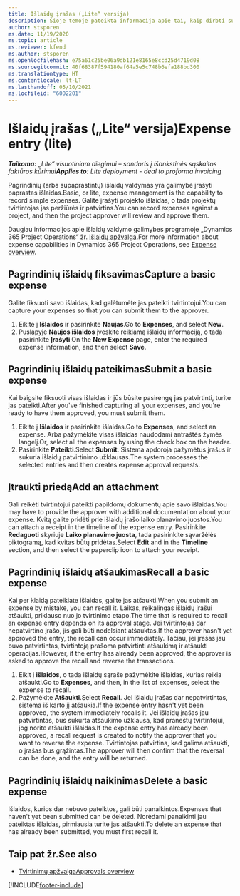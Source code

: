 ```yaml
---
title: Išlaidų įrašas („Lite“ versija)
description: Šioje temoje pateikta informacija apie tai, kaip dirbti su išlaidų įrašu „Lite“ visuotiniame diegime.
author: stsporen
ms.date: 11/19/2020
ms.topic: article
ms.reviewer: kfend
ms.author: stsporen
ms.openlocfilehash: e75a61c25be06a9db121e8165e8ccd25d4719d08
ms.sourcegitcommit: 40f68387f594180af64a5e5c748b6efa188bd300
ms.translationtype: HT
ms.contentlocale: lt-LT
ms.lasthandoff: 05/10/2021
ms.locfileid: "6002201"
---
```

# <a name="expense-entry-lite"></a><span data-ttu-id="f82c9-103">Išlaidų įrašas („Lite“ versija)</span><span class="sxs-lookup"><span data-stu-id="f82c9-103">Expense entry (lite)</span></span>

<span data-ttu-id="f82c9-104">_**Taikoma:** „Lite“ visuotiniam diegimui – sandoris į išankstinės sąskaitos faktūros kūrimui_</span><span class="sxs-lookup"><span data-stu-id="f82c9-104">_**Applies to:** Lite deployment - deal to proforma invoicing_</span></span>

<span data-ttu-id="f82c9-105">Pagrindinių (arba supaprastintų) išlaidų valdymas yra galimybė įrašyti paprastas išlaidas.</span><span class="sxs-lookup"><span data-stu-id="f82c9-105">Basic, or lite, expense management is the capability to record simple expenses.</span></span> <span data-ttu-id="f82c9-106">Galite įrašyti projekto išlaidas, o tada projektų tvirtintojas jas peržiūrės ir patvirtins.</span><span class="sxs-lookup"><span data-stu-id="f82c9-106">You can record expenses against a project, and then the project approver will review and approve them.</span></span>

<span data-ttu-id="f82c9-107">Daugiau informacijos apie išlaidų valdymo galimybes programoje „Dynamics 365 Project Operations“ žr. [Išlaidų apžvalga](expense-overview.md).</span><span class="sxs-lookup"><span data-stu-id="f82c9-107">For more information about expense capabilities in Dynamics 365 Project Operations, see [Expense overview](expense-overview.md).</span></span>

## <a name="capture-a-basic-expense"></a><span data-ttu-id="f82c9-108">Pagrindinių išlaidų fiksavimas</span><span class="sxs-lookup"><span data-stu-id="f82c9-108">Capture a basic expense</span></span>

<span data-ttu-id="f82c9-109">Galite fiksuoti savo išlaidas, kad galėtumėte jas pateikti tvirtintojui.</span><span class="sxs-lookup"><span data-stu-id="f82c9-109">You can capture your expenses so that you can submit them to the approver.</span></span>

1. <span data-ttu-id="f82c9-110">Eikite į **Išlaidos** ir pasirinkite **Naujas**.</span><span class="sxs-lookup"><span data-stu-id="f82c9-110">Go to **Expenses**, and select **New**.</span></span>
2. <span data-ttu-id="f82c9-111">Puslapyje **Naujos išlaidos** įveskite reikiamą išlaidų informaciją, o tada pasirinkite **Įrašyti**.</span><span class="sxs-lookup"><span data-stu-id="f82c9-111">On the **New Expense** page, enter the required expense information, and then select **Save**.</span></span>

## <a name="submit-a-basic-expense"></a><span data-ttu-id="f82c9-112">Pagrindinių išlaidų pateikimas</span><span class="sxs-lookup"><span data-stu-id="f82c9-112">Submit a basic expense</span></span>

<span data-ttu-id="f82c9-113">Kai baigsite fiksuoti visas išlaidas ir jūs būsite pasirengę jas patvirtinti, turite jas pateikti.</span><span class="sxs-lookup"><span data-stu-id="f82c9-113">After you've finished capturing all your expenses, and you're ready to have them approved, you must submit them.</span></span>

1. <span data-ttu-id="f82c9-114">Eikite į **Išlaidos** ir pasirinkite išlaidas.</span><span class="sxs-lookup"><span data-stu-id="f82c9-114">Go to **Expenses**, and select an expense.</span></span> <span data-ttu-id="f82c9-115">Arba pažymėkite visas išlaidas naudodami antraštės žymės langelį.</span><span class="sxs-lookup"><span data-stu-id="f82c9-115">Or, select all the expenses by using the check box on the header.</span></span>
2. <span data-ttu-id="f82c9-116">Pasirinkite **Pateikti**.</span><span class="sxs-lookup"><span data-stu-id="f82c9-116">Select **Submit**.</span></span> <span data-ttu-id="f82c9-117">Sistema apdoroja pažymėtus įrašus ir sukuria išlaidų patvirtinimo užklausas.</span><span class="sxs-lookup"><span data-stu-id="f82c9-117">The system processes the selected entries and then creates expense approval requests.</span></span>

## <a name="add-an-attachment"></a><span data-ttu-id="f82c9-118">Įtraukti priedą</span><span class="sxs-lookup"><span data-stu-id="f82c9-118">Add an attachment</span></span>

<span data-ttu-id="f82c9-119">Gali reikėti tvirtintojui pateikti papildomų dokumentų apie savo išlaidas.</span><span class="sxs-lookup"><span data-stu-id="f82c9-119">You may have to provide the approver with additional documentation about your expense.</span></span> <span data-ttu-id="f82c9-120">Kvitą galite pridėti prie išlaidų įrašo laiko planavimo juostos.</span><span class="sxs-lookup"><span data-stu-id="f82c9-120">You can attach a receipt in the timeline of the expense entry.</span></span> <span data-ttu-id="f82c9-121">Pasirinkite **Redaguoti** skyriuje **Laiko planavimo juosta**, tada pasirinkite sąvaržėlės piktogramą, kad kvitas būtų pridėtas.</span><span class="sxs-lookup"><span data-stu-id="f82c9-121">Select **Edit** and in the **Timeline** section, and then select the paperclip icon to attach your receipt.</span></span>

## <a name="recall-a-basic-expense"></a><span data-ttu-id="f82c9-122">Pagrindinių išlaidų atšaukimas</span><span class="sxs-lookup"><span data-stu-id="f82c9-122">Recall a basic expense</span></span>

<span data-ttu-id="f82c9-123">Kai per klaidą pateikiate išlaidas, galite jas atšaukti.</span><span class="sxs-lookup"><span data-stu-id="f82c9-123">When you submit an expense by mistake, you can recall it.</span></span> <span data-ttu-id="f82c9-124">Laikas, reikalingas išlaidų įrašui atšaukti, priklauso nuo jo tvirtinimo etapo.</span><span class="sxs-lookup"><span data-stu-id="f82c9-124">The time that is required to recall an expense entry depends on its approval stage.</span></span>  <span data-ttu-id="f82c9-125">Jei tvirtintojas dar nepatvirtino įrašo, jis gali būti nedelsiant atšauktas.</span><span class="sxs-lookup"><span data-stu-id="f82c9-125">If the approver hasn't yet approved the entry, the recall can occur immediately.</span></span> <span data-ttu-id="f82c9-126">Tačiau, jei įrašas jau buvo patvirtintas, tvirtintoją prašoma patvirtinti atšaukimą ir atšaukti operacijas.</span><span class="sxs-lookup"><span data-stu-id="f82c9-126">However, if the entry has already been approved, the approver is asked to approve the recall and reverse the transactions.</span></span>

1. <span data-ttu-id="f82c9-127">Eikit į **išlaidos**, o tada išlaidų sąraše pažymėkite išlaidas, kurias reikia atšaukti.</span><span class="sxs-lookup"><span data-stu-id="f82c9-127">Go to **Expenses**, and then, in the list of expenses, select the expense to recall.</span></span>
2. <span data-ttu-id="f82c9-128">Pažymėkite **Atšaukti**.</span><span class="sxs-lookup"><span data-stu-id="f82c9-128">Select **Recall**.</span></span> <span data-ttu-id="f82c9-129">Jei išlaidų įrašas dar nepatvirtintas, sistema iš karto jį atšaukia.</span><span class="sxs-lookup"><span data-stu-id="f82c9-129">If the expense entry hasn't yet been approved, the system immediately recalls it.</span></span> <span data-ttu-id="f82c9-130">Jei išlaidų įrašas jau patvirtintas, bus sukurta atšaukimo užklausa, kad praneštų tvirtintojui, jog norite atšaukti išlaidas.</span><span class="sxs-lookup"><span data-stu-id="f82c9-130">If the expense entry has already been approved, a recall request is created to notify the approver that you want to reverse the expense.</span></span> <span data-ttu-id="f82c9-131">Tvirtintojas patvirtina, kad galima atšaukti, o įrašas bus grąžintas.</span><span class="sxs-lookup"><span data-stu-id="f82c9-131">The approver will then confirm that the reversal can be done, and the entry will be returned.</span></span>

## <a name="delete-a-basic-expense"></a><span data-ttu-id="f82c9-132">Pagrindinių išlaidų naikinimas</span><span class="sxs-lookup"><span data-stu-id="f82c9-132">Delete a basic expense</span></span>

<span data-ttu-id="f82c9-133">Išlaidos, kurios dar nebuvo pateiktos, gali būti panaikintos.</span><span class="sxs-lookup"><span data-stu-id="f82c9-133">Expenses that haven't yet been submitted can be deleted.</span></span> <span data-ttu-id="f82c9-134">Norėdami panaikinti jau pateiktas išlaidas, pirmiausia turite jas atšaukti.</span><span class="sxs-lookup"><span data-stu-id="f82c9-134">To delete an expense that has already been submitted, you must first recall it.</span></span>

## <a name="see-also"></a><span data-ttu-id="f82c9-135">Taip pat žr.</span><span class="sxs-lookup"><span data-stu-id="f82c9-135">See also</span></span>

- [<span data-ttu-id="f82c9-136">Tvirtinimų apžvalga</span><span class="sxs-lookup"><span data-stu-id="f82c9-136">Approvals overview</span></span>](../approvals/approvals-overview.md)


[!INCLUDE[footer-include](../includes/footer-banner.md)]